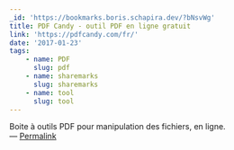 ```yaml
---
_id: 'https://bookmarks.boris.schapira.dev/?bNsvWg'
title: PDF Candy - outil PDF en ligne gratuit
link: 'https://pdfcandy.com/fr/'
date: '2017-01-23'
tags:
    - name: PDF
      slug: pdf
    - name: sharemarks
      slug: sharemarks
    - name: tool
      slug: tool
---
```


Boite à outils PDF pour manipulation des fichiers, en ligne. <br>&#8212;
<a href="https://bookmarks.boris.schapira.dev/?bNsvWg" title="Permalink">Permalink</a>
